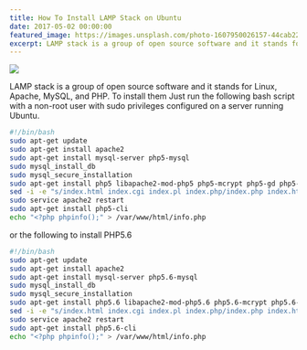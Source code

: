 ```yaml
---
title: How To Install LAMP Stack on Ubuntu
date: 2017-05-02 00:00:00
featured_image: https://images.unsplash.com/photo-1607950026157-44cab229b733
excerpt: LAMP stack is a group of open source software and it stands for Linux, Apache, MySQL, and PHP. To install them Just run the following bash script with a non-root user with sudo privileges configured on a server running Ubuntu.
---
```


![](https://images.unsplash.com/photo-1607950026157-44cab229b733)

LAMP stack is a group of open source software and it stands for Linux, Apache, MySQL, and PHP. To install them Just run the following bash script with a non-root user with sudo privileges configured on a server running Ubuntu.


```bash
#!/bin/bash
sudo apt-get update
sudo apt-get install apache2
sudo apt-get install mysql-server php5-mysql
sudo mysql_install_db
sudo mysql_secure_installation
sudo apt-get install php5 libapache2-mod-php5 php5-mcrypt php5-gd php5-curl php5-cli
sed -i -e "s/index.html index.cgi index.pl index.php/index.php index.html index.cgi index.pl/" /etc/apache2/mods-enabled/dir.conf
sudo service apache2 restart
sudo apt-get install php5-cli
echo "<?php phpinfo();" > /var/www/html/info.php
```

or the following to install PHP5.6

```bash
#!/bin/bash
sudo apt-get update
sudo apt-get install apache2
sudo apt-get install mysql-server php5.6-mysql
sudo mysql_install_db
sudo mysql_secure_installation
sudo apt-get install php5.6 libapache2-mod-php5.6 php5.6-mcrypt php5.6-gd php5.6-curl php5.6-cli
sed -i -e "s/index.html index.cgi index.pl index.php/index.php index.html index.cgi index.pl/" /etc/apache2/mods-enabled/dir.conf
sudo service apache2 restart
sudo apt-get install php5.6-cli
echo "<?php phpinfo();" > /var/www/html/info.php
```
